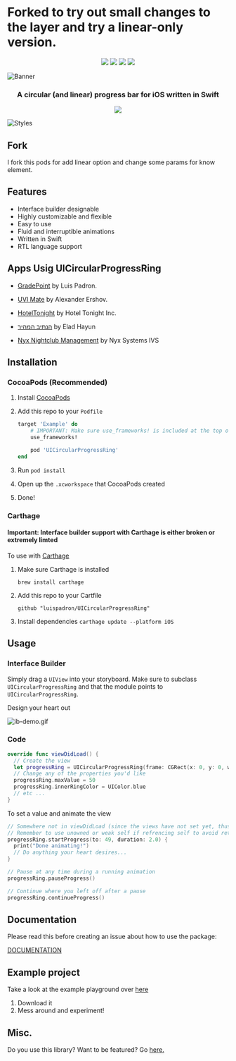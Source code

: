 # Forked to try out small changes to the layer and try a linear-only version.




<p align="center">
	<img src="https://img.shields.io/github/license/luispadron/UICircularProgressRing.svg">
	<img src="https://img.shields.io/cocoapods/dt/UICircularProgressRing.svg">
	<img src="https://travis-ci.org/luispadron/UICircularProgressRing.svg?branch=master">
	<img src="https://img.shields.io/github/issues/luispadron/UICircularProgressRing.svg">
</p>

![Banner](https://raw.githubusercontent.com/luispadron/UICircularProgressRing/master/.github/banner.png)

<h3 align="center">A circular (and linear) progress bar for iOS written in Swift</h3>

<p align="center">
<img src="https://raw.githubusercontent.com/luispadron/UICircularProgressRing/master/.github/demo.gif"/>
</p>

![Styles](https://raw.githubusercontent.com/luispadron/UICircularProgressRing/master/.github/styles-banner.png)

## Fork

I fork this pods for add linear option and change some params for know element.

## Features

* Interface builder designable
* Highly customizable and flexible
* Easy to use
* Fluid and interruptible animations
* Written in Swift
* RTL language support

## Apps Usig UICircularProgressRing

- [GradePoint](http://gradepoint.luispadron.com) by Luis Padron.

- [UVI Mate](https://itunes.apple.com/us/app/uvi-mate-global-uv-index-now/id1207745216?mt=8) by Alexander Ershov.

- [HotelTonight](https://itunes.apple.com/app/id407690035?mt=8) by Hotel Tonight Inc.

- [הנתיב המהיר](https://itunes.apple.com/us/app/הנתיב-המהיר/id1320456872?mt=8) by Elad Hayun

- [Nyx Nightclub Management](https://itunes.apple.com/dk/app/nyx-nightclub-management-ipad/id954874082?mt=8) by Nyx Systems IVS

## Installation

### CocoaPods (Recommended)

1. Install [CocoaPods](https://cocoapods.org)
2. Add this repo to your `Podfile`

	```ruby
	target 'Example' do
	    # IMPORTANT: Make sure use_frameworks! is included at the top of the file
	    use_frameworks!
	
	    pod 'UICircularProgressRing'
	end
	```
3. Run `pod install`
4. Open up the `.xcworkspace` that CocoaPods created
5. Done!

### Carthage

#### Important: Interface builder support with Carthage is either broken or extremely limted

To use with [Carthage](https://github.com/Carthage/Carthage)

1. Make sure Carthage is installed

	`brew install carthage`
2. Add this repo to your Cartfile

	`github "luispadron/UICircularProgressRing"`
3. Install dependencies
	`carthage update --platform iOS`

## Usage

### Interface Builder

Simply drag a `UIView` into your storyboard. Make sure to subclass `UICircularProgressRing` and that the module points to `UICircularProgressRing`.

Design your heart out

![ib-demo.gif](https://raw.githubusercontent.com/luispadron/UICircularProgressRing/master/.github/ib-demo.gif)

### Code

```swift
override func viewDidLoad() {
  // Create the view
  let progressRing = UICircularProgressRing(frame: CGRect(x: 0, y: 0, width: 240, height: 240))
  // Change any of the properties you'd like
  progressRing.maxValue = 50
  progressRing.innerRingColor = UIColor.blue
  // etc ...
}
```

To set a value and animate the view

```swift
// Somewhere not in viewDidLoad (since the views have not set yet, thus cannot be animated)
// Remember to use unowned or weak self if refrencing self to avoid retain cycle
progressRing.startProgress(to: 49, duration: 2.0) {
  print("Done animating!")
  // Do anything your heart desires...
}

// Pause at any time during a running animation
progressRing.pauseProgress()

// Continue where you left off after a pause
progressRing.continueProgress()
```

## Documentation

Please read this before creating an issue about how to use the package:

[DOCUMENTATION](https://htmlpreview.github.io/?https://raw.githubusercontent.com/luispadron/UICircularProgressRing/master/docs/Classes/UICircularProgressRing.html)

## Example project

Take a look at the example playground over [here](Example/)

1. Download it
2. Mess around and experiment!

## Misc.

Do you use this library? Want to be featured? Go [here.](https://github.com/luispadron/UICircularProgressRing/issues/54)
